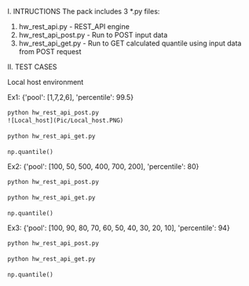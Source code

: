 I. INTRUCTIONS
The pack includes 3 *.py files:
1. hw_rest_api.py - REST_API engine
2. hw_rest_api_post.py - Run to POST input data
3. hw_rest_api_get.py - Run to GET calculated quantile using input data from POST request

II. TEST CASES


Local host environment


Ex1: {'pool': [1,7,2,6], 'percentile': 99.5} 
	
	python hw_rest_api_post.py
	![Local_host](Pic/Local_host.PNG)
	
	python hw_rest_api_get.py

	np.quantile()	

Ex2: {'pool': [100, 50, 500, 400, 700, 200], 'percentile': 80}
	
	python hw_rest_api_post.py

	python hw_rest_api_get.py

	np.quantile()

Ex3: {'pool': [100, 90, 80, 70, 60, 50, 40, 30, 20, 10], 'percentile': 94}
	
	python hw_rest_api_post.py

	python hw_rest_api_get.py

	np.quantile()
